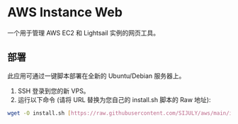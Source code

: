 # AWS Instance Web

一个用于管理 AWS EC2 和 Lightsail 实例的网页工具。

## 部署

此应用可通过一键脚本部署在全新的 Ubuntu/Debian 服务器上。

1. SSH 登录到您的新 VPS。
2. 运行以下命令 (请将 URL 替换为您自己的 install.sh 脚本的 Raw 地址):

```bash
wget -O install.sh [https://raw.githubusercontent.com/SIJULY/aws/main/install.sh](https://raw.githubusercontent.com/SIJULY/aws/main/install.sh) && sudo bash install.sh